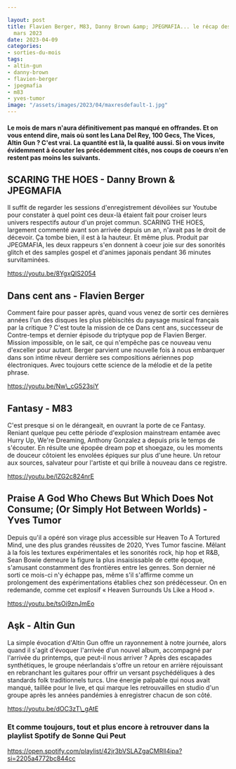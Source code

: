 ```yaml
---

layout: post
title: Flavien Berger, M83, Danny Brown &amp; JPEGMAFIA... le récap des albums de
  mars 2023
date: 2023-04-09
categories:
- sorties-du-mois
tags:
- altin-gun
- danny-brown
- flavien-berger
- jpegmafia
- m83
- yves-tumor
image: "/assets/images/2023/04/maxresdefault-1.jpg"
---
```


#### Le mois de mars n'aura définitivement pas manqué en offrandes. Et on vous entend dire, mais où sont les Lana Del Rey, 100 Gecs, The Vices, Altin Gun ? C'est vrai. La quantité est là, la qualité aussi. Si on vous invite évidemment à écouter les précédemment cités, nos coups de coeurs n'en restent pas moins les suivants.

<!--more-->

## SCARING THE HOES - Danny Brown & JPEGMAFIA

Il suffit de regarder les sessions d'enregistrement dévoilées sur Youtube pour constater à quel point ces deux-là étaient fait pour croiser leurs univers respectifs autour d'un projet commun. SCARING THE HOES, largement commenté avant son arrivée depuis un an, n'avait pas le droit de décevoir. Ça tombe bien, il est à la hauteur. Et même plus. Produit par JPEGMAFIA, les deux rappeurs s'en donnent à coeur joie sur des sonorités glitch et des samples gospel et d'animes japonais pendant 36 minutes survitaminées.

https://youtu.be/8YgxQlS2054

## Dans cent ans - Flavien Berger

Comment faire pour passer après, quand vous venez de sortir ces dernières années l'un des disques les plus plébiscités du paysage musical français par la critique ? C'est toute la mission de ce Dans cent ans, successeur de Contre-temps et dernier épisode du triptyque pop de Flavien Berger. Mission impossible, on le sait, ce qui n'empêche pas ce nouveau venu d'exceller pour autant. Berger parvient une nouvelle fois à nous embarquer dans son intime rêveur derrière ses compositions aériennes pop électroniques. Avec toujours cette science de la mélodie et de la petite phrase.

https://youtu.be/Nw\_cG523siY

## Fantasy - M83

C'est presque si on le dérangeait, en ouvrant la porte de ce Fantasy. Reniant quelque peu cette période d'explosion mainstream entamée avec Hurry Up, We're Dreaming, Anthony Gonzalez a depuis pris le temps de s'écouter. En résulte une épopée dream pop et shoegaze, ou les moments de douceur côtoient les envolées épiques sur plus d'une heure. Un retour aux sources, salvateur pour l'artiste et qui brille à nouveau dans ce registre.

https://youtu.be/lZG2c824nrE

## Praise A God Who Chews But Which Does Not Consume; (Or Simply Hot Between Worlds) - Yves Tumor

Depuis qu'il a opéré son virage plus accessible sur Heaven To A Tortured Mind, une des plus grandes réussites de 2020, Yves Tumor fascine. Mêlant à la fois les textures expérimentales et les sonorités rock, hip hop et R&B, Sean Bowie demeure la figure la plus insaisissable de cette époque, s'amusant constamment des frontières entre les genres. Son dernier né sorti ce mois-ci n'y échappe pas, même s'il s'affirme comme un prolongement des expérimentations établies chez son prédécesseur. On en redemande, comme cet explosif « Heaven Surrounds Us Like a Hood ».

https://youtu.be/tsOi9znJmEo

## Aşk - Altin Gun

La simple évocation d'Altin Gun offre un rayonnement à notre journée, alors quand il s'agit d'évoquer l'arrivée d'un nouvel album, accompagné par l'arrivée du printemps, que peut-il nous arriver ? Après des escapades synthétiques, le groupe néerlandais s'offre un retour en arrière réjouissant en rebranchant les guitares pour offrir un versant psychédéliques à des standards folk traditionnels turcs. Une énergie palpable qui nous avait manqué, taillée pour le live, et qui marque les retrouvailles en studio d'un groupe après les années pandémies à enregistrer chacun de son côté.

https://youtu.be/dOC3zT\_gAtE

### Et comme toujours, tout et plus encore à retrouver dans la playlist Spotify de Sonne Qui Peut

https://open.spotify.com/playlist/42jr3bVSLAZgaCMRll4ipa?si=2205a4772bc844cc
